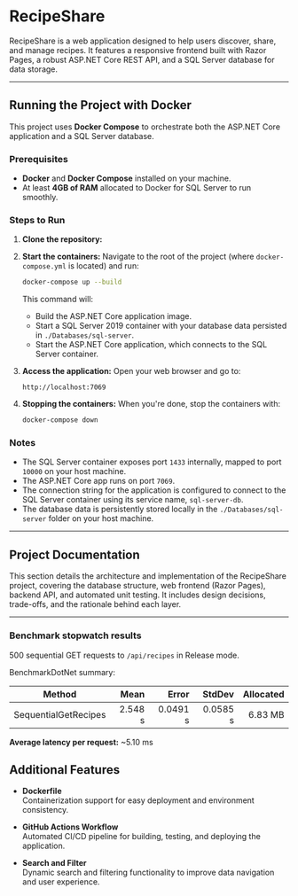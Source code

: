 # RecipeShare

RecipeShare is a web application designed to help users discover, share, and manage recipes. It features a responsive frontend built with Razor Pages, a robust ASP.NET Core REST API, and a SQL Server database for data storage.

---

## Running the Project with Docker

This project uses **Docker Compose** to orchestrate both the ASP.NET Core application and a SQL Server database.

### Prerequisites

* **Docker** and **Docker Compose** installed on your machine.
* At least **4GB of RAM** allocated to Docker for SQL Server to run smoothly.

### Steps to Run

1.  **Clone the repository:**

2.  **Start the containers:**
    Navigate to the root of the project (where `docker-compose.yml` is located) and run:
    ```bash
    docker-compose up --build
    ```
    This command will:
    * Build the ASP.NET Core application image.
    * Start a SQL Server 2019 container with your database data persisted in `./Databases/sql-server`.
    * Start the ASP.NET Core application, which connects to the SQL Server container.

3.  **Access the application:**
    Open your web browser and go to:
    ```
    http://localhost:7069
    ```

4.  **Stopping the containers:**
    When you're done, stop the containers with:
    ```bash
    docker-compose down
    ```

### Notes

* The SQL Server container exposes port `1433` internally, mapped to port `10000` on your host machine.
* The ASP.NET Core app runs on port `7069`.
* The connection string for the application is configured to connect to the SQL Server container using its service name, `sql-server-db`.
* The database data is persistently stored locally in the `./Databases/sql-server` folder on your host machine.

---

## Project Documentation

This section details the architecture and implementation of the RecipeShare project, covering the database structure, web frontend (Razor Pages), backend API, and automated unit testing. It includes design decisions, trade-offs, and the rationale behind each layer.

---

### Benchmark stopwatch results

500 sequential GET requests to `/api/recipes` in Release mode.

BenchmarkDotNet summary:

| Method               | Mean    | Error    | StdDev   | Allocated |
|----------------------|--------:|---------:|---------:|----------:|
| SequentialGetRecipes | 2.548 s | 0.0491 s | 0.0585 s |   6.83 MB |

**Average latency per request:** ~5.10 ms

## Additional Features

- **Dockerfile**  
  Containerization support for easy deployment and environment consistency.

- **GitHub Actions Workflow**  
  Automated CI/CD pipeline for building, testing, and deploying the application. 

- **Search and Filter**  
  Dynamic search and filtering functionality to improve data navigation and user experience.
